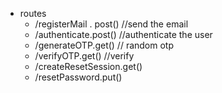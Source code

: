 - routes
	- /registerMail . post() //send the email
	- /authenticate.post() //authenticate the user
	- /generateOTP.get() // random otp
	- /verifyOTP.get() //verify 
	- /createResetSession.get()
	- /resetPassword.put()